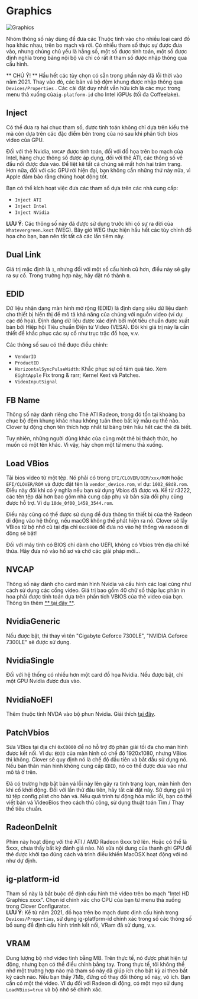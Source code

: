 # Graphics
![Graphics](https://user-images.githubusercontent.com/76865553/136713622-7300a5e5-de05-413a-b748-579b95a36d58.jpeg)

Nhóm thông số này dùng để đưa các Thuộc tính vào cho nhiều loại card đồ họa khác nhau, trên bo mạch và rời. Có nhiều tham số thực sự được đưa vào, nhưng chúng chủ yếu là hằng số, một số được tính toán, một số được định nghĩa trong bảng nội bộ và chỉ có rất ít tham số được nhập thông qua cấu hình.

** CHÚ Ý! ** Hầu hết các tùy chọn có sẵn trong phần này đã lỗi thời vào năm 2021. Thay vào đó, các bản vá bộ đệm khung được nhập thông qua `Devices/Properties` . Các cài đặt duy nhất vẫn hữu ích là các mục trong menu thả xuống của`ig-platform-id` cho Intel iGPUs (tối đa Coffeelake).

## Inject
Có thể đưa ra hai chục tham số, được tính toán không chỉ dựa trên kiểu thẻ mà còn dựa trên các đặc điểm bên trong của nó sau khi phân tích bios video của GPU.

Đối với thẻ Nvidia, `NVCAP` được tính toán, đối với đồ họa trên bo mạch của Intel, hàng chục thông số được áp dụng, đối với thẻ ATI, các thông số về đầu nối được đưa vào. Để liệt kê tất cả chúng sẽ mất hơn hai trăm trang. Hơn nữa, đối với các GPU rời hiện đại, bạn không cần những thứ này nữa, vì Apple đảm bảo rằng chúng hoạt động tốt.

Bạn có thể kích hoạt việc đưa các tham số dựa trên các nhà cung cấp:

- `Inject ATI`
- `Inject Intel`
- `Inject NVidia` 

**LƯU Ý**: Các thông số này đã được sử dụng trước khi có sự ra đời của `Whatevergreen.kext` (WEG). Bây giờ WEG thực hiện hầu hết các tùy chỉnh đồ họa cho bạn, bạn nên tắt tất cả các lần tiêm này.

## Dual Link
Giá trị mặc định là `1`, nhưng đối với một số cấu hình cũ hơn, điều này sẽ gây ra sự cố. Trong trường hợp này, hãy đặt nó thành `0`.

## EDID
Dữ liệu nhận dạng màn hình mở rộng (EDID) là định dạng siêu dữ liệu dành cho thiết bị hiển thị để mô tả khả năng của chúng với nguồn video (ví dụ: cạc đồ họa). Định dạng dữ liệu được xác định bởi một tiêu chuẩn được xuất bản bởi Hiệp hội Tiêu chuẩn Điện tử Video (VESA). Đôi khi giá trị này là cần thiết để khắc phục các sự cố như trục trặc đồ họa, v.v.

Các thông số sau có thể được điều chỉnh:

- `VendorID`
- `ProductID`
- `HorizontalSyncPulseWidth`: Khắc phục sự cố tám quả táo. Xem 
` EightApple` Fix trong & rarr; Kernel Kext và Patches.
- `VideoInputSignal`

## FB Name
Thông số này dành riêng cho Thẻ ATI Radeon, trong đó tồn tại khoảng ba chục bộ đệm khung khác nhau không tuân theo bất kỳ mẫu cụ thể nào. Clover tự động chọn tên thích hợp nhất từ ​​bảng trên hầu hết các thẻ đã biết.

Tuy nhiên, những người dùng khác của cùng một thẻ bị thách thức, họ muốn có một tên khác. Vì vậy, hãy chọn một từ menu thả xuống.

## Load VBios
Tải bios video từ một tệp. Nó phải có trong `EFI/CLOVER/OEM/xxx/ROM` hoặc `EFI/CLOVER/ROM` và được đặt tên là `vendor_device.rom`, ví dụ: `1002_68d8.rom`. Điều này đôi khi có ý nghĩa nếu bạn sử dụng Vbios đã được vá. Kể từ r3222, các tên tệp dài hơn bao gồm nhà cung cấp phụ và bản sửa đổi phụ cũng được hỗ trợ. Ví dụ `10de_0f00_1458_3544.rom`.

Điều này cũng có thể được sử dụng để đưa thông tin thiết bị của thẻ Radeon di động vào hệ thống, nếu macOS không thể phát hiện ra nó. Clover sẽ lấy VBios từ bộ nhớ cũ tại địa chỉ `0xc0000` để đưa nó vào hệ thống và radeon di động sẽ bật!

Đối với máy tính có BIOS chỉ dành cho UEFI, không có Vbios trên địa chỉ kế thừa. Hãy đưa nó vào hồ sơ và chờ các giải pháp mới…

## NVCAP
Thông số này dành cho card màn hình Nvidia và cấu hình các loại cũng như cách sử dụng các cổng video.
Giá trị bao gồm 40 chữ số thập lục phân in hoa phải được tính toán dựa trên phân tích VBIOS của thẻ video của bạn. Thông tin thêm [** tại đây **](https://dortania.github.io/OpenCore-Post-Install/gpu-patching/nvidia-patching/#nvcap).

## NvidiaGeneric
Nếu được bật, thì thay vì tên "Gigabyte Geforce 7300LE", "NVIDIA Geforce 7300LE" sẽ được sử dụng.

## NvidiaSingle
Đối với hệ thống có nhiều hơn một card đồ họa Nvidia. Nếu được bật, chỉ một GPU Nvidia được đưa vào.

## NvidiaNoEFI
Thêm thuộc tính NVDA vào bộ phun Nvidia. Giải thích [tại đây](https://www.insanelymac.com/forum/topic/306156-clover-problems-and-solutions/page/84/?tab=comments#comment-2443062).

## PatchVbios
Sửa VBios tại địa chỉ `0xC0000` để nó hỗ trợ độ phân giải tối đa cho màn hình được kết nối. Ví dụ: `EDID` của màn hình có chế độ 1920x1080, nhưng VBios thì không. Clover sẽ quy định nó là chế độ đầu tiên và bắt đầu sử dụng nó. Nếu bản thân màn hình không cung cấp `EDID`, nó có thể được đưa vào như mô tả ở trên.

Đã có trường hợp bật bản vá lỗi này lên gây ra tình trạng loạn, màn hình đen khi cố khởi động. Đối với lần thử đầu tiên, hãy tắt cài đặt này. Sử dụng giá trị từ tệp config.plist cho bản vá. Nếu quá trình tự động hóa mắc lỗi, bạn có thể viết bản vá VideoBios theo cách thủ công, sử dụng thuật toán Tìm / Thay thế tiêu chuẩn.
## RadeonDeInit
Phím này hoạt động với thẻ ATI / AMD Radeon 6xxx trở lên. Hoặc có thể là 5xxx, chưa thấy bất kỳ đánh giá nào. Nó sửa nội dung của thanh ghi GPU để thẻ được khởi tạo đúng cách và trình điều khiển MacOSX hoạt động với nó như dự định.

## ig-platform-id
Tham số này là bắt buộc để định cấu hình thẻ video trên bo mạch "Intel HD Graphics xxxx". Chọn id chính xác cho CPU của bạn từ menu thả xuống trong Clover Configurator. </br>**LƯU Ý**: Kể từ năm 2021, đồ họa trên bo mạch được định cấu hình trong `Devices/Properties`, sử dụng ig-platform-id chính xác trong số các thông số bổ sung để định cấu hình trình kết nối, VRam đã sử dụng, v.v.

## VRAM
Dung lượng bộ nhớ video tính bằng MB. Trên thực tế, nó được phát hiện tự động, nhưng bạn có thể điều chỉnh bằng tay. Trong thực tế, tôi không thể nhớ một trường hợp nào mà tham số này đã giúp ích cho bất kỳ ai theo bất kỳ cách nào. Nếu bạn thấy 7Mb, đừng cố thay đổi thông số này, vô ích. Bạn cần có một thẻ video. Ví dụ đối với Radeon di động, có một mẹo sử dụng `LoadVBios=true` và bộ nhớ sẽ chính xác.